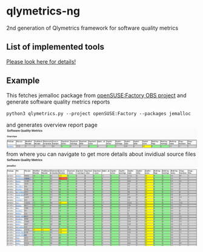 # qlymetrics-ng
2nd generation of Qlymetrics framework for software quality metrics

## List of implemented tools 
[Please look here for details!](docs/tools-table.md)

## Example
This fetches jemalloc package from [openSUSE:Factory OBS project](https://api.opensuse.org/package/show/openSUSE:Factory/jemalloc) and generate software quality metrics reports

```shell
python3 qlymetrics.py --project openSUSE:Factory --packages jemalloc
```
and generates overview report page
<img src="docs/example screenshot - jemalloc - Main.png" alt="">
from where you can navigate to get more details about invidiual source files
<img src="docs/example screenshot - jemalloc - Package.png" alt="output_ibs_Qlyreport_jemalloc.html">

